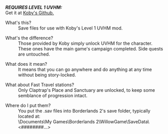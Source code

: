 ***REQUIRES LEVEL 1 UVHM:*** </br>
Get it at [Koby's Github.](https://github.com/BLCM/BLCMods/tree/master/Borderlands%202%20mods/Koby/Level%201%20UVHM)

<dl><dt>What's this?</dt>
<dd>Save files for use with Koby's Level 1 UVHM mod.</dd></dl>
<dl><dt>What's the difference?</dt>
<dd>Those provided by Koby simply unlock UVHM for the character. These ones have the main game's campaign completed. Side quests are untouched.</dd></dl>
<dl><dt>What does it mean?</dt>
<dd>It means that you can go anywhere and do anything at any time without being story-locked.</dd>
<dl><dt>What about Fast Travel stations?</dt>
<dd>Only Claptrap's Place and Sanctuary are unlocked, to keep some semblance of progression intact.</dd>
<dl><dt>Where do I put them?</dt>
<dd>You put the .sav files into Borderlands 2's save folder, typically located at:</br>\Documents\My Games\Borderlands 2\WillowGame\SaveData\<########...></dd>